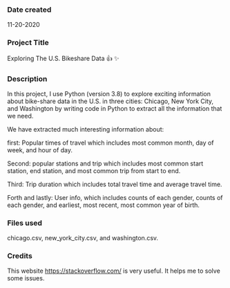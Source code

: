 ### Date created
11-20-2020

### Project Title
Exploring The U.S. Bikeshare Data :+1: :sparkles:


### Description
In this project, I use Python (version 3.8) to explore exciting information about bike-share data in the U.S. in three cities: Chicago, New York City, and Washington by writing code in Python to extract all the information that we need.

We have extracted much interesting information about:

first: Popular times of travel which includes most common month, day of week, and hour of day.

Second: popular stations and trip which includes most common start station, end station, and most common trip from start to end.

Third: Trip duration which includes total travel time and average travel time.

Forth and lastly: User info, which includes counts of each gender, counts of each gender, and earliest, most recent, most common year of birth.


### Files used
chicago.csv, new_york_city.csv, and washington.csv.

### Credits
 This website https://stackoverflow.com/ is very useful. It helps me to solve some issues.
